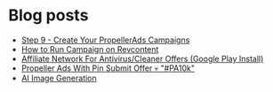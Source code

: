 # Blog posts
<!-- BLOG-POST-LIST:START -->
- [Step 9 - Create Your PropellerAds Campaigns](https://afflift.com/f/threads/step-9-create-your-propellerads-campaigns.7480/)
- [How to Run Campaign on Revcontent](https://afflift.com/f/threads/how-to-run-campaign-on-revcontent.9857/)
- [Affiliate Network For Antivirus/Cleaner Offers &lpar;Google Play Install&rpar;](https://afflift.com/f/threads/affiliate-network-for-antivirus-cleaner-offers-google-play-install.9856/)
- [Propeller Ads With Pin Submit Offer 💀 &quot;#PA10k&quot;](https://afflift.com/f/threads/propeller-ads-with-pin-submit-offer-%F0%9F%92%80-pa10k.8917/)
- [AI Image Generation](https://afflift.com/f/threads/ai-image-generation.8855/)
<!-- BLOG-POST-LIST:END -->
